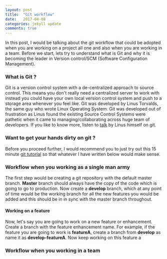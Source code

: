 ```yaml
---
layout: post
title:  "Git workflow"
date:   2017-04-08
categories: jekyll update
comments: true
---
```


In this post, I would be talking about the git workflow that could be adopted when you are working on a project all one and also when you are working in a team. Before we start, lets try to understand what is Git and why it is becoming the leader in Version control/SCM (Software Configuration Management).

### What is Git ?
Git is a version control system with a de-centralized approach to source control. This means you don't really need a centralized server to work with instead you could have your own local version control system and push to a storage area whenever you feel like. Git was developed by Linus Torvalds, the same guy who wrote Linux Operating System. Git was developed out of frustration as Linus found the existing Source Control Systems were pathetic when it came to managing/collaborating across huge team of developers. If you like to know more, listen to [talk][git-talk] by Linus himself on git.

### Want to get your hands dirty on git ?
Before you proceed further, I would recommend you to just try out this 15 minute [git tutorial][git-tutorial] so that whatever I have written below would make sense.

### Workflow when you working as a single man army
The first step would be creating a git repository with the default master branch. **Master** branch should always have the copy of the code which is going to go to production. Now create a **develop** branch, which at any point of time would be the working branch for all the new features you would be added and this should be in in sync with the master branch throughout.

#### Working on a feature
Now, let's say you are going to work on a new feature or enhancement. Create a branch with the feature enhancement name. For example, if the feature you are going to work is **featureA**, create a branch from **develop** as name it as **develop-featureA**. Now keep working on this feature a

### Workflow when you working in a team


[git-talk]: https://www.youtube.com/watch?v=4XpnKHJAok8
[git-tutorial]: https://try.github.io/levels/1/challenges/2
